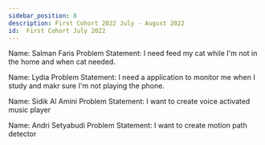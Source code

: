 ```yaml
---
sidebar_position: 8
description: First Cohort 2022 July - August 2022
id:  First Cohort July 2022
---
```


Name: Salman Faris 
Problem Statement: I need feed my cat while I'm not in the home and when cat needed. 

Name: Lydia
Problem Statement: I need a application to monitor me when I study and makr sure I'm not playing the phone.


Name:  Sidik Al Amini
Problem Statement: I want to create voice activated music player

Name: Andri Setyabudi
Problem Statement: I want to create motion path detector
